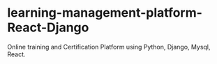 # learning-management-platform-React-Django
Online training and Certification Platform using Python, Django, Mysql, React. 
